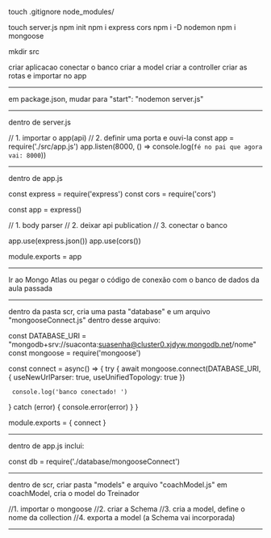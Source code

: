 touch .gitignore
    node_modules/

touch server.js
npm init
npm i express cors
npm i -D nodemon
npm i mongoose

mkdir src

criar aplicacao
conectar o banco
criar a model
criar a controller
criar as rotas e importar no app

------------------------------

em package.json, mudar para "start": "nodemon server.js"

------------------------------

dentro de server.js

// 1. importar o app(api)
// 2. definir uma porta e ouvi-la
const app = require('./src/app.js')
app.listen(8000, () => console.log(`fé no pai que agora vai: 8000`))

------------------------------

dentro de app.js

const express = require('express')
const cors = require('cors')

const app = express()

// 1. body parser
// 2. deixar api publication
// 3. conectar o banco

app.use(express.json())
app.use(cors())

module.exports = app

------------------------------

Ir ao Mongo Atlas ou pegar o código de conexão com o banco de dados da aula passada

------------------------------

dentro da pasta scr, cria uma pasta "database" e um arquivo "mongooseConnect.js"
dentro desse arquivo:

const DATABASE_URI = "mongodb+srv://suaconta:suasenha@cluster0.xjdyw.mongodb.net/nome"
const mongoose = require('mongoose')

const connect = async() => {
   try {
     await mongoose.connect(DATABASE_URI, {
      useNewUrlParser: true,
      useUnifiedTopology: true
     })

     console.log('banco conectado! ')
   } catch (error) {
    console.error(error)
   }
}

module.exports = {
  connect
}

------------------------------

dentro de app.js inclui:

const db = require('./database/mongooseConnect')

------------------------------

dentro de scr, criar pasta "models" e arquivo "coachModel.js"
em coachModel, cria o model do Treinador

//1. importar o mongoose
//2. criar a Schema
//3. cria a model, define o nome da collection
//4. exporta a model (a Schema vai incorporada)

------------------------------